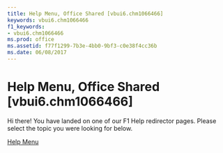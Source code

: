 ```yaml
---
title: Help Menu, Office Shared [vbui6.chm1066466]
keywords: vbui6.chm1066466
f1_keywords:
- vbui6.chm1066466
ms.prod: office
ms.assetid: f77f1299-7b3e-4bb0-9bf3-c0e38f4cc36b
ms.date: 06/08/2017
---
```



# Help Menu, Office Shared [vbui6.chm1066466]

Hi there! You have landed on one of our F1 Help redirector pages. Please select the topic you were looking for below.

[Help Menu](http://msdn.microsoft.com/library/e51c9ca6-7294-2890-9780-fd89cec3bc84%28Office.15%29.aspx)

